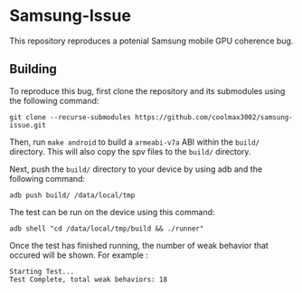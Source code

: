 # Samsung-Issue

This repository reproduces a potenial Samsung mobile GPU coherence bug.

## Building 
To reproduce this bug, first clone the repository and its submodules using the following command:
```
git clone --recurse-submodules https://github.com/coolmax3002/samsung-issue.git
```

Then, run `make android` to build a `armeabi-v7a` ABI within the `build/` directory. This will also copy the spv files to the `build/` directory. 

Next, push the `build/` directory to your device by using adb and the following command: 
```
adb push build/ /data/local/tmp
```

The test can be run on the device using this command:
```
adb shell "cd /data/local/tmp/build && ./runner"
```

Once the test has finished running, the number of weak behavior that occured will be shown. For example :
```
Starting Test...
Test Complete, total weak behaviors: 18
```







